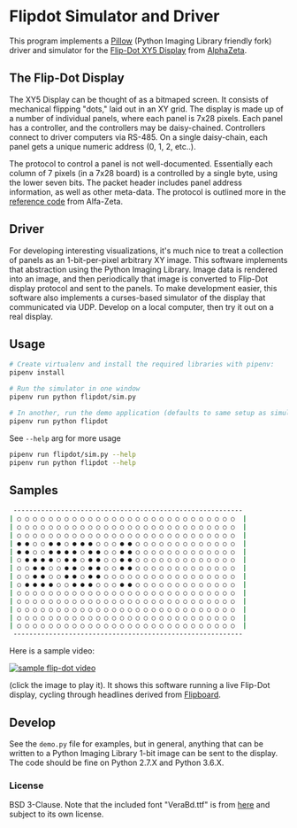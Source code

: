 # Flipdot Simulator and Driver

This program implements a [Pillow](https://github.com/python-pillow/Pillow) (Python
Imaging Library friendly fork) driver and simulator for the [Flip-Dot XY5
Display](https://flipdots.com/en/products-services/flip-dot-boards-xy5/) from
[AlphaZeta](https://flipdots.com/en/home/).

## The Flip-Dot Display

The XY5 Display can be thought of as a bitmaped screen. It consists of mechanical
flipping "dots," laid out in an XY grid. The display is made up of a number of
individual panels, where each panel is 7x28 pixels. Each panel has a controller, and
the controllers may be daisy-chained. Controllers connect to driver computers via
RS-485. On a single daisy-chain, each panel gets a unique numeric address (0, 1, 2, etc..).

The protocol to control a panel is not well-documented. Essentially each column of 7
pixels (in a 7x28 board) is a controlled by a single byte, using the lower seven
bits. The packet header includes panel address information, as well as other
meta-data. The protocol is outlined more in the [reference
code](https://github.com/dcreemer/flipdot/blob/master/docs/XY5_arduino.txt) from
Alfa-Zeta.

## Driver

For developing interesting visualizations, it's much nice to treat a collection of
panels as an 1-bit-per-pixel arbitrary XY image. This software implements that
abstraction using the Python Imaging Library. Image data is rendered into an image,
and then periodically that image is converted to Flip-Dot display protocol and sent
to the panels. To make development easier, this software also implements a
curses-based simulator of the display that communicated via UDP. Develop on a local
computer, then try it out on a real display.

## Usage

```sh
# Create virtualenv and install the required libraries with pipenv:
pipenv install
```

```sh
# Run the simulator in one window
pipenv run python flipdot/sim.py
```

```sh
# In another, run the demo application (defaults to same setup as simulator):
pipenv run python flipdot
```

See `--help` arg for more usage

```sh
pipenv run flipdot/sim.py --help
pipenv run python flipdot --help
```

## Samples

```sh
 ----------------------------------------------------------
| ○ ○ ○ ○ ○ ○ ○ ○ ○ ○ ○ ○ ○ ○ ○ ○ ○ ○ ○ ○ ○ ○ ○ ○ ○ ○ ○ ○  |
| ○ ○ ○ ○ ○ ○ ○ ○ ○ ○ ○ ○ ○ ○ ○ ○ ○ ○ ○ ○ ○ ○ ○ ○ ○ ○ ○ ○  |
| ○ ○ ○ ○ ○ ○ ○ ○ ○ ○ ○ ○ ○ ○ ○ ○ ○ ○ ○ ○ ○ ○ ○ ○ ○ ○ ○ ○  |
| ● ● ○ ○ ● ● ○ ● ● ● ○ ○ ○ ● ● ○ ○ ○ ○ ○ ○ ○ ○ ○ ○ ○ ○ ○  |
| ● ● ○ ○ ● ● ● ● ○ ● ● ○ ○ ● ● ○ ○ ○ ○ ○ ○ ○ ○ ○ ○ ○ ○ ○  |
| ○ ● ● ● ● ○ ● ● ○ ● ● ○ ○ ● ● ○ ○ ○ ○ ○ ○ ○ ○ ○ ○ ○ ○ ○  |
| ○ ○ ● ● ○ ○ ● ● ○ ● ● ○ ○ ● ● ○ ○ ○ ○ ○ ○ ○ ○ ○ ○ ○ ○ ○  |
| ○ ○ ● ● ○ ○ ● ● ○ ● ● ○ ○ ○ ○ ○ ○ ○ ○ ○ ○ ○ ○ ○ ○ ○ ○ ○  |
| ○ ● ● ● ● ○ ○ ● ● ● ○ ○ ○ ● ● ○ ○ ○ ○ ○ ○ ○ ○ ○ ○ ○ ○ ○  |
| ○ ○ ○ ○ ○ ○ ○ ○ ○ ○ ○ ○ ○ ○ ○ ○ ○ ○ ○ ○ ○ ○ ○ ○ ○ ○ ○ ○  |
| ○ ○ ○ ○ ○ ○ ○ ○ ○ ○ ○ ○ ○ ○ ○ ○ ○ ○ ○ ○ ○ ○ ○ ○ ○ ○ ○ ○  |
| ○ ○ ○ ○ ○ ○ ○ ○ ○ ○ ○ ○ ○ ○ ○ ○ ○ ○ ○ ○ ○ ○ ○ ○ ○ ○ ○ ○  |
| ○ ○ ○ ○ ○ ○ ○ ○ ○ ○ ○ ○ ○ ○ ○ ○ ○ ○ ○ ○ ○ ○ ○ ○ ○ ○ ○ ○  |
| ○ ○ ○ ○ ○ ○ ○ ○ ○ ○ ○ ○ ○ ○ ○ ○ ○ ○ ○ ○ ○ ○ ○ ○ ○ ○ ○ ○  |
 ----------------------------------------------------------
```

Here is a sample video:

[![sample flip-dot video](https://img.youtube.com/vi/toKsp2REu5E/0.jpg)](https://www.youtube.com/watch?v=toKsp2REu5E) 

(click the image to play it). It shows this software running a live Flip-Dot display,
cycling through headlines derived from [Flipboard](https://about.flipboard.com/).

## Develop

See the `demo.py` file for examples, but in general, anything that can be written to
a Python Imaging Library 1-bit image can be sent to the display. The code should be
fine on Python 2.7.X and Python 3.6.X.

### License

BSD 3-Clause. Note that the included font "VeraBd.ttf" is from
[here](https://www.gnome.org/fonts/) and subject to its own license.
